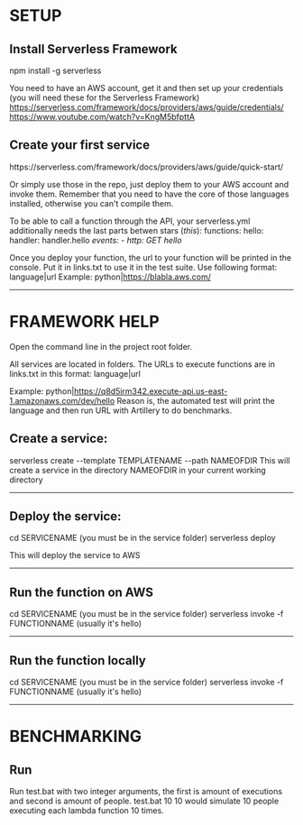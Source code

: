 <h1>SETUP</h1>

<h2>Install Serverless Framework</h2>
npm install -g serverless

You need to have an AWS account, get it and then set up your credentials (you will need these for the Serverless Framework)
https://serverless.com/framework/docs/providers/aws/guide/credentials/
<br>
https://www.youtube.com/watch?v=KngM5bfpttA

<h2>Create your first service</h2>
https://serverless.com/framework/docs/providers/aws/guide/quick-start/

Or simply use those in the repo, just deploy them to your AWS account and invoke them.
Remember that you need to have the core of those languages installed, otherwise you can't compile them.

To be able to call a function through the API, your serverless.yml additionally needs the last parts betwen stars (*this*):
functions:
  hello:
    handler: handler.hello
    *events:
        - http: GET hello*
        
Once you deploy your function, the url to your function will be printed in the console.
Put it in links.txt to use it in the test suite. Use following format:
language|url
Example: python|https://blabla.aws.com/
<hr>

<h1>FRAMEWORK HELP</h1>
Open the command line in the project root folder.

All services are located in folders.
The URLs to execute functions are in links.txt in this format:
language|url

Example: python|https://q8d5irm342.execute-api.us-east-1.amazonaws.com/dev/hello
Reason is, the automated test will print the language and then run URL with Artillery to do benchmarks.
<br>

<h2>Create a service:</h2>
serverless create --template TEMPLATENAME --path NAMEOFDIR
This will create a service in the directory NAMEOFDIR in your current working directory
<hr>

<h2>Deploy the service:</h2>
cd SERVICENAME (you must be in the service folder)
serverless deploy

This will deploy the service to AWS
<hr>

<h2>Run the function on AWS</h2>
cd SERVICENAME (you must be in the service folder)
serverless invoke -f FUNCTIONNAME (usually it's hello)
<hr>

<h2>Run the function locally</h2>
cd SERVICENAME (you must be in the service folder)
serverless invoke -f FUNCTIONNAME (usually it's hello)
<hr>

<h1>BENCHMARKING</h1>
<h2>Run</h2>
Run test.bat with two integer arguments, the first is amount of executions and second is amount of people.
test.bat 10 10 would simulate 10 people executing each lambda function 10 times.
